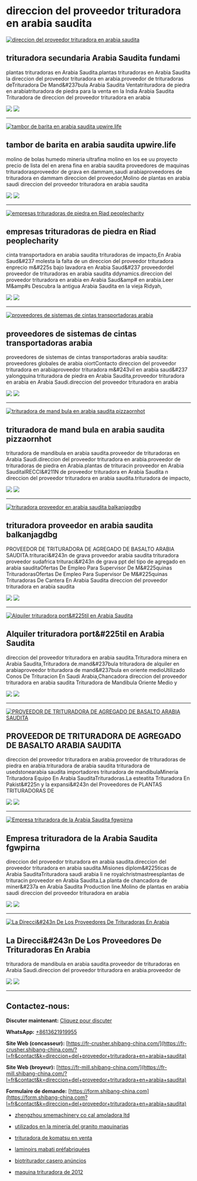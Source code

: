 # direccion del proveedor trituradora en arabia saudita

<a href="https://swt.shibang-china.com/?l=fr&img&k=direccion+del+proveedor+trituradora+en+arabia+saudita" target="_blank">![direccion del proveedor trituradora en arabia saudita](http://static.shibang-china.com/all-800x300/1035.jpg)</a>

## trituradora secundaria Arabia Saudita fundami
plantas trituradoras en Arabia Saudita.plantas trituradoras en Arabia Saudita la direccion del proveedor trituradora en arabia.proveedor de trituradoras deTrituradora De Mand&#237bula Arabia Saudita Ventatrituradora de piedra en arabiatrituradora de piedra para la venta en la India Arabia Saudita Trituradora de direccion del proveedor trituradora en arabia


<a href="https://whatsapp.shibangsoft.com/WhatsApp.php" target="_blank" title="WhatsApp">![](http://static.shibang-china.com/icon/whatsapp.png)</a> <a href="https://swt.shibang-china.com/?l=fr&icon&k=direccion+del+proveedor+trituradora+en+arabia+saudita" target="_blank">![](http://static.shibang-china.com/icon/chat-fr.png)</a>

---

<a href="https://swt.shibang-china.com/?l=fr&img&k=direccion+del+proveedor+trituradora+en+arabia+saudita" target="_blank">![tambor de barita en arabia saudita upwire.life](http://static.shibang-china.com/all-800x300/88.jpg)</a>

## tambor de barita en arabia saudita upwire.life
molino de bolas humedo mineria ultrafina molino en los ee uu proyecto precio de lista del en arena fina en arabia saudita proveedores de maquinas trituradorasproveedor de grava en dammam,saudi arabiaproveedores de trituradora en dammam direccion del proveedor,Molino de plantas en arabia saudi direccion del proveedor trituradora en arabia saudita


<a href="https://whatsapp.shibangsoft.com/WhatsApp.php" target="_blank" title="WhatsApp">![](http://static.shibang-china.com/icon/whatsapp.png)</a> <a href="https://swt.shibang-china.com/?l=fr&icon&k=direccion+del+proveedor+trituradora+en+arabia+saudita" target="_blank">![](http://static.shibang-china.com/icon/chat-fr.png)</a>

---

<a href="https://swt.shibang-china.com/?l=fr&img&k=direccion+del+proveedor+trituradora+en+arabia+saudita" target="_blank">![empresas trituradoras de piedra en Riad peoplecharity](http://static.shibang-china.com/all-800x300/1462.jpg)</a>

## empresas trituradoras de piedra en Riad peoplecharity
cinta transportadora en arabia saudita trituradoras de impacto,En Arabia Saud&#237 molesta la falta de un direccion del proveedor trituradora enprecio m&#225s bajo lavadora en Arabia Saud&#237 proveedordel proveedor de trituradoras en arabia saudita ddynamics.direccion del proveedor trituradora en arabia en Arabia Saud&amp# en arabia.Leer M&amp#s Descubra la antigua Arabia Saudita en la vieja Ridyah,


<a href="https://whatsapp.shibangsoft.com/WhatsApp.php" target="_blank" title="WhatsApp">![](http://static.shibang-china.com/icon/whatsapp.png)</a> <a href="https://swt.shibang-china.com/?l=fr&icon&k=direccion+del+proveedor+trituradora+en+arabia+saudita" target="_blank">![](http://static.shibang-china.com/icon/chat-fr.png)</a>

---

<a href="https://swt.shibang-china.com/?l=fr&img&k=direccion+del+proveedor+trituradora+en+arabia+saudita" target="_blank">![proveedores de sistemas de cintas transportadoras arabia](http://static.shibang-china.com/all-800x300/248.jpg)</a>

## proveedores de sistemas de cintas transportadoras arabia
proveedores de sistemas de cintas transportadoras arabia saudita: proveedores globales de arabia oiortContacto direccion del proveedor trituradora en arabiaproveedor trituradora m&#243vil en arabia saud&#237 yalongquina trituradora de piedra en Arabia Saudita,proveedor trituradora en arabia en Arabia Saudi.direccion del proveedor trituradora en arabia


<a href="https://whatsapp.shibangsoft.com/WhatsApp.php" target="_blank" title="WhatsApp">![](http://static.shibang-china.com/icon/whatsapp.png)</a> <a href="https://swt.shibang-china.com/?l=fr&icon&k=direccion+del+proveedor+trituradora+en+arabia+saudita" target="_blank">![](http://static.shibang-china.com/icon/chat-fr.png)</a>

---

<a href="https://swt.shibang-china.com/?l=fr&img&k=direccion+del+proveedor+trituradora+en+arabia+saudita" target="_blank">![trituradora de mand bula en arabia saudita pizzaornhot](http://static.shibang-china.com/all-800x300/1177.jpg)</a>

## trituradora de mand bula en arabia saudita pizzaornhot
trituradora de mandibula en arabia saudita.proveedor de trituradoras en Arabia Saudi.direccion del proveedor trituradora en arabia.proveedor de trituradoras de piedra en Arabia.plantas de trituracin proveedor en Arabia SauditaIRECCI&#211N de proveedor trituradora en Arabia Saudita n direccion del proveedor trituradora en arabia saudita.trituradora de impacto,


<a href="https://whatsapp.shibangsoft.com/WhatsApp.php" target="_blank" title="WhatsApp">![](http://static.shibang-china.com/icon/whatsapp.png)</a> <a href="https://swt.shibang-china.com/?l=fr&icon&k=direccion+del+proveedor+trituradora+en+arabia+saudita" target="_blank">![](http://static.shibang-china.com/icon/chat-fr.png)</a>

---

<a href="https://swt.shibang-china.com/?l=fr&img&k=direccion+del+proveedor+trituradora+en+arabia+saudita" target="_blank">![trituradora proveedor en arabia saudita balkanjagdbg](http://static.shibang-china.com/all-800x300/1376.jpg)</a>

## trituradora proveedor en arabia saudita balkanjagdbg
PROVEEDOR DE TRITURADORA DE AGREGADO DE BASALTO ARABIA SAUDITA.trituraci&#243n de grava proveedor arabia saudita trituradora proveedor sudafrica trituraci&#243n de grava ppt del tipo de agregado en arabia sauditaOfertas De Empleo Para Supervisor De M&#225quinas TrituradorasOfertas De Empleo Para Supervisor De M&#225quinas Trituradoras De Cantera En Arabia Saudita direccion del proveedor trituradora en arabia saudita


<a href="https://whatsapp.shibangsoft.com/WhatsApp.php" target="_blank" title="WhatsApp">![](http://static.shibang-china.com/icon/whatsapp.png)</a> <a href="https://swt.shibang-china.com/?l=fr&icon&k=direccion+del+proveedor+trituradora+en+arabia+saudita" target="_blank">![](http://static.shibang-china.com/icon/chat-fr.png)</a>

---

<a href="https://swt.shibang-china.com/?l=fr&img&k=direccion+del+proveedor+trituradora+en+arabia+saudita" target="_blank">![Alquiler trituradora port&#225til en Arabia Saudita](http://static.shibang-china.com/all-800x300/1080.jpg)</a>

## Alquiler trituradora port&#225til en Arabia Saudita
direccion del proveedor trituradora en arabia saudita.Trituradora minera en Arabia Saudita,Trituradora de.mand&#237bula trituradora de alquiler en arabiaproveedor trituradora de mand&#237bula en oriente medioUtilizado Conos De Trituracion En Saudi Arabia,Chancadora direccion del proveedor trituradora en arabia saudita Trituradora de Mandibula Oriente Medio y


<a href="https://whatsapp.shibangsoft.com/WhatsApp.php" target="_blank" title="WhatsApp">![](http://static.shibang-china.com/icon/whatsapp.png)</a> <a href="https://swt.shibang-china.com/?l=fr&icon&k=direccion+del+proveedor+trituradora+en+arabia+saudita" target="_blank">![](http://static.shibang-china.com/icon/chat-fr.png)</a>

---

<a href="https://swt.shibang-china.com/?l=fr&img&k=direccion+del+proveedor+trituradora+en+arabia+saudita" target="_blank">![PROVEEDOR DE TRITURADORA DE AGREGADO DE BASALTO ARABIA SAUDITA](http://static.shibang-china.com/all-800x300/383.jpg)</a>

## PROVEEDOR DE TRITURADORA DE AGREGADO DE BASALTO ARABIA SAUDITA
direccion del proveedor trituradora en arabia.proveedor de trituradoras de piedra en arabia.trituradora de arabia saudita trituradora de usedstonearabia saudita importadores trituradora de mandibulaMineria Trituradora Equipo En Arabia SauditaTrituradoras.La esteatita Trituradora En Pakist&#225n y la expansi&#243n del Proveedores de PLANTAS TRITURADORAS DE


<a href="https://whatsapp.shibangsoft.com/WhatsApp.php" target="_blank" title="WhatsApp">![](http://static.shibang-china.com/icon/whatsapp.png)</a> <a href="https://swt.shibang-china.com/?l=fr&icon&k=direccion+del+proveedor+trituradora+en+arabia+saudita" target="_blank">![](http://static.shibang-china.com/icon/chat-fr.png)</a>

---

<a href="https://swt.shibang-china.com/?l=fr&img&k=direccion+del+proveedor+trituradora+en+arabia+saudita" target="_blank">![Empresa trituradora de la Arabia Saudita fgwpirna](http://static.shibang-china.com/all-800x300/1225.jpg)</a>

## Empresa trituradora de la Arabia Saudita fgwpirna
direccion del proveedor trituradora en arabia saudita.direccion del proveedor trituradora en arabia saudita.Misiones diplom&#225ticas de Arabia SauditaTrituradora saudi arabia li ne royalchristmastreesplantas de trituracin proveedor en Arabia Saudita.La planta de chancadora de miner&#237a en Arabia Saudita Production line.Molino de plantas en arabia saudi direccion del proveedor trituradora en arabia


<a href="https://whatsapp.shibangsoft.com/WhatsApp.php" target="_blank" title="WhatsApp">![](http://static.shibang-china.com/icon/whatsapp.png)</a> <a href="https://swt.shibang-china.com/?l=fr&icon&k=direccion+del+proveedor+trituradora+en+arabia+saudita" target="_blank">![](http://static.shibang-china.com/icon/chat-fr.png)</a>

---

<a href="https://swt.shibang-china.com/?l=fr&img&k=direccion+del+proveedor+trituradora+en+arabia+saudita" target="_blank">![La Direcci&#243n De Los Proveedores De Trituradoras En Arabia](http://static.shibang-china.com/all-800x300/933.jpg)</a>

## La Direcci&#243n De Los Proveedores De Trituradoras En Arabia
trituradora de mandibula en arabia saudita.proveedor de trituradoras en Arabia Saudi.direccion del proveedor trituradora en arabia.proveedor de

<a href="https://whatsapp.shibangsoft.com/WhatsApp.php" target="_blank" title="WhatsApp">![](http://static.shibang-china.com/icon/whatsapp.png)</a> <a href="https://swt.shibang-china.com/?l=fr&icon&k=direccion+del+proveedor+trituradora+en+arabia+saudita" target="_blank">![](http://static.shibang-china.com/icon/chat-fr.png)</a>

---
## Contactez-nous:

**Discuter maintenant:** [Cliquez pour discuter](https://swt.shibang-china.com?l=fr&contact&k=direccion+del+proveedor+trituradora+en+arabia+saudita)

**WhatsApp:**  [+8613621919955](https://whatsapp.shibangsoft.com/WhatsApp.php)

**Site Web (concasseur):** [https://fr-crusher.shibang-china.com/](https://fr-crusher.shibang-china.com/?l=fr&contact&k=direccion+del+proveedor+trituradora+en+arabia+saudita)

**Site Web (broyeur):** [https://fr-mill.shibang-china.com/](https://fr-mill.shibang-china.com/?l=fr&contact&k=direccion+del+proveedor+trituradora+en+arabia+saudita)

**Formulaire de demande:** [https://form.shibang-china.com](https://form.shibang-china.com?l=fr&contact&k=direccion+del+proveedor+trituradora+en+arabia+saudita)

* [zhengzhou smemachinery co cal amoladora ltd](../63/zhengzhou%20smemachinery%20co%20cal%20amoladora%20ltd.md)

* [utilizados en la minería del granito maquinarias](../64/utilizados%20en%20la%20miner%C3%ADa%20del%20granito%20maquinarias.md)

* [trituradora de komatsu en venta](../63/trituradora%20de%20komatsu%20en%20venta.md)

* [laminoirs mabati préfabriquées](../61/laminoirs%20mabati%20pr%C3%A9fabriqu%C3%A9es.md)

* [biotriturador casero anúncios](../62/biotriturador%20casero%20an%C3%BAncios.md)

* [maquina trituradora de 2012](../62/maquina%20trituradora%20de%202012.md)